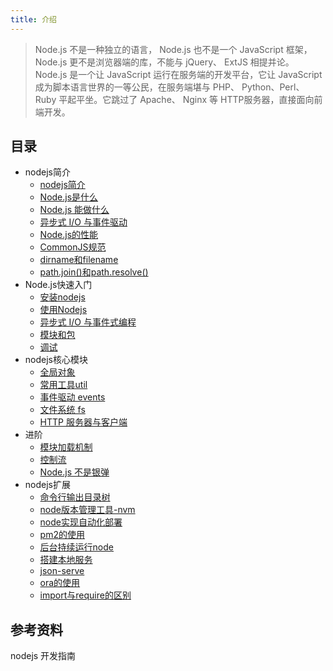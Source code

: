 ```yaml
---
title: 介绍
---
```


> Node.js 不是一种独立的语言， Node.js 也不是一个 JavaScript 框架，Node.js 更不是浏览器端的库，不能与 jQuery、 ExtJS 相提并论。 Node.js 是一个让 JavaScript 运行在服务端的开发平台，它让 JavaScript 成为脚本语言世界的一等公民，在服务端堪与 PHP、 Python、Perl、 Ruby 平起平坐。它跳过了 Apache、 Nginx 等 HTTP服务器，直接面向前端开发。

## 目录

- nodejs简介
  - [nodejs简介](./05_ES6.md)
  - [Node.js是什么](./75_Node.js是什么.md)
  - [Node.js 能做什么](./80_Node.js能做什么.md)
  - [异步式 I/O 与事件驱动](./85_异步式与事件驱动.md)
  - [Node.js的性能](./90_Node.js的性能.md)
  - [CommonJS规范](./95_CommonJS规范.md)
  - [dirname和filename](140_dirname和filename.md)
  - [path.join()和path.resolve()](145_path.join()和path.resolve().md)
- Node.js快速入门
  - [安装nodejs](./135_安装nodejs.md)
  - [使用Nodejs](./100_使用nodejs.md)
  - [异步式 I/O 与事件式编程](./105_异步式与事件式编程.md)
  - [ 模块和包](./110_模块和包.md)
  - [调试](./115_调试.md)
- nodejs核心模块
  - [全局对象](./50_全局对象.md)
  - [常用工具util](./55_常用工具util.md)
  - [事件驱动 events](./60_事件驱动events.md)
  - [文件系统 fs](./65_文件系统fs.md)
  - [HTTP 服务器与客户端](./70_HTTP服务器与客户端.md)
- 进阶
  - [模块加载机制](./120_模块加载机制.md)
  - [控制流](./125_控制流.md)
  - [Node.js 不是银弹](./130_Node.js不是银弹.md)
- nodejs扩展
  - [命令行输出目录树](./10_命令行输出目录树.md)
  - [node版本管理工具-nvm](./15_node版本管理工具-nvm.md)
  - [node实现自动化部署](./20_node实现自动化部署.md)
  - [pm2的使用](./25_pm2的使用.md)
  - [后台持续运行node](./30_后台持续运行node.md)
  - [搭建本地服务](./35_搭建本地服务.md)
  - [json-serve](./40_json-serve.md)
  - [ora的使用](./45_ora的使用.md)
  - [import与require的区别](150_import与require的区别.md)

## 参考资料  

nodejs 开发指南



